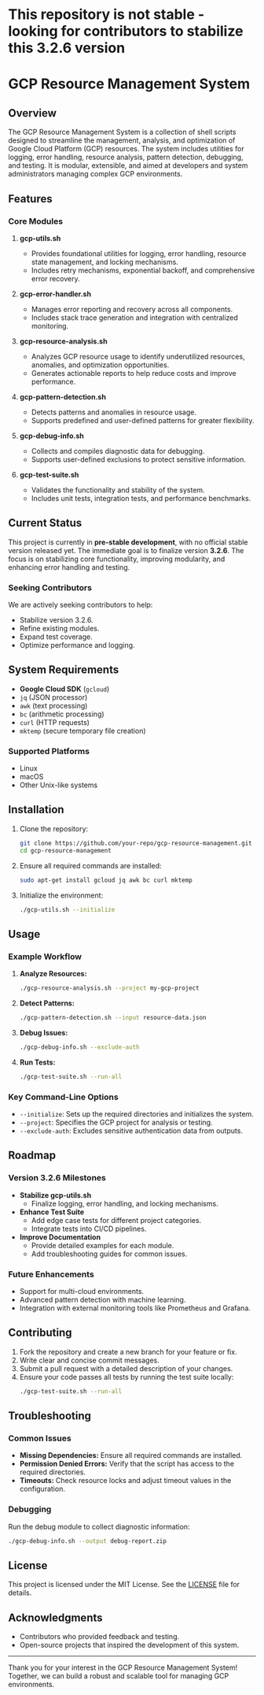 # This repository is not stable - looking for contributors to stabilize this 3.2.6 version
# GCP Resource Management System

## Overview
The GCP Resource Management System is a collection of shell scripts designed to streamline the management, analysis, and optimization of Google Cloud Platform (GCP) resources. The system includes utilities for logging, error handling, resource analysis, pattern detection, debugging, and testing. It is modular, extensible, and aimed at developers and system administrators managing complex GCP environments.

## Features
### Core Modules
1. **gcp-utils.sh**
   - Provides foundational utilities for logging, error handling, resource state management, and locking mechanisms.
   - Includes retry mechanisms, exponential backoff, and comprehensive error recovery.

2. **gcp-error-handler.sh**
   - Manages error reporting and recovery across all components.
   - Includes stack trace generation and integration with centralized monitoring.

3. **gcp-resource-analysis.sh**
   - Analyzes GCP resource usage to identify underutilized resources, anomalies, and optimization opportunities.
   - Generates actionable reports to help reduce costs and improve performance.

4. **gcp-pattern-detection.sh**
   - Detects patterns and anomalies in resource usage.
   - Supports predefined and user-defined patterns for greater flexibility.

5. **gcp-debug-info.sh**
   - Collects and compiles diagnostic data for debugging.
   - Supports user-defined exclusions to protect sensitive information.

6. **gcp-test-suite.sh**
   - Validates the functionality and stability of the system.
   - Includes unit tests, integration tests, and performance benchmarks.

## Current Status
This project is currently in **pre-stable development**, with no official stable version released yet. The immediate goal is to finalize version **3.2.6**. The focus is on stabilizing core functionality, improving modularity, and enhancing error handling and testing.

### Seeking Contributors
We are actively seeking contributors to help:
- Stabilize version 3.2.6.
- Refine existing modules.
- Expand test coverage.
- Optimize performance and logging.

## System Requirements
- **Google Cloud SDK** (`gcloud`)
- `jq` (JSON processor)
- `awk` (text processing)
- `bc` (arithmetic processing)
- `curl` (HTTP requests)
- `mktemp` (secure temporary file creation)

### Supported Platforms
- Linux
- macOS
- Other Unix-like systems

## Installation
1. Clone the repository:
   ```bash
   git clone https://github.com/your-repo/gcp-resource-management.git
   cd gcp-resource-management
   ```

2. Ensure all required commands are installed:
   ```bash
   sudo apt-get install gcloud jq awk bc curl mktemp
   ```

3. Initialize the environment:
   ```bash
   ./gcp-utils.sh --initialize
   ```

## Usage
### Example Workflow
1. **Analyze Resources:**
   ```bash
   ./gcp-resource-analysis.sh --project my-gcp-project
   ```

2. **Detect Patterns:**
   ```bash
   ./gcp-pattern-detection.sh --input resource-data.json
   ```

3. **Debug Issues:**
   ```bash
   ./gcp-debug-info.sh --exclude-auth
   ```

4. **Run Tests:**
   ```bash
   ./gcp-test-suite.sh --run-all
   ```

### Key Command-Line Options
- `--initialize`: Sets up the required directories and initializes the system.
- `--project`: Specifies the GCP project for analysis or testing.
- `--exclude-auth`: Excludes sensitive authentication data from outputs.

## Roadmap
### Version 3.2.6 Milestones
- **Stabilize gcp-utils.sh**
   - Finalize logging, error handling, and locking mechanisms.
- **Enhance Test Suite**
   - Add edge case tests for different project categories.
   - Integrate tests into CI/CD pipelines.
- **Improve Documentation**
   - Provide detailed examples for each module.
   - Add troubleshooting guides for common issues.

### Future Enhancements
- Support for multi-cloud environments.
- Advanced pattern detection with machine learning.
- Integration with external monitoring tools like Prometheus and Grafana.

## Contributing
1. Fork the repository and create a new branch for your feature or fix.
2. Write clear and concise commit messages.
3. Submit a pull request with a detailed description of your changes.
4. Ensure your code passes all tests by running the test suite locally:
   ```bash
   ./gcp-test-suite.sh --run-all
   ```

## Troubleshooting
### Common Issues
- **Missing Dependencies:** Ensure all required commands are installed.
- **Permission Denied Errors:** Verify that the script has access to the required directories.
- **Timeouts:** Check resource locks and adjust timeout values in the configuration.

### Debugging
Run the debug module to collect diagnostic information:
```bash
./gcp-debug-info.sh --output debug-report.zip
```

## License
This project is licensed under the MIT License. See the [LICENSE](LICENSE) file for details.

## Acknowledgments
- Contributors who provided feedback and testing.
- Open-source projects that inspired the development of this system.

---

Thank you for your interest in the GCP Resource Management System! Together, we can build a robust and scalable tool for managing GCP environments.
